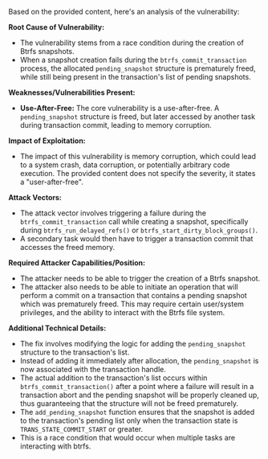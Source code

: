 Based on the provided content, here's an analysis of the vulnerability:

**Root Cause of Vulnerability:**
- The vulnerability stems from a race condition during the creation of Btrfs snapshots.
- When a snapshot creation fails during the `btrfs_commit_transaction` process, the allocated `pending_snapshot` structure is prematurely freed, while still being present in the transaction's list of pending snapshots.

**Weaknesses/Vulnerabilities Present:**
- **Use-After-Free:** The core vulnerability is a use-after-free. A `pending_snapshot` structure is freed, but later accessed by another task during transaction commit, leading to memory corruption.

**Impact of Exploitation:**
- The impact of this vulnerability is memory corruption, which could lead to a system crash, data corruption, or potentially arbitrary code execution. The provided content does not specify the severity, it states a "user-after-free".

**Attack Vectors:**
- The attack vector involves triggering a failure during the `btrfs_commit_transaction` call while creating a snapshot, specifically during `btrfs_run_delayed_refs()` or `btrfs_start_dirty_block_groups()`.
- A secondary task would then have to trigger a transaction commit that accesses the freed memory.

**Required Attacker Capabilities/Position:**
- The attacker needs to be able to trigger the creation of a Btrfs snapshot.
- The attacker also needs to be able to initiate an operation that will perform a commit on a transaction that contains a pending snapshot which was prematurely freed. This may require certain user/system privileges, and the ability to interact with the Btrfs file system.

**Additional Technical Details:**
- The fix involves modifying the logic for adding the `pending_snapshot` structure to the transaction's list.
- Instead of adding it immediately after allocation, the `pending_snapshot` is now associated with the transaction handle.
- The actual addition to the transaction's list occurs within `btrfs_commit_transaction()` after a point where a failure will result in a transaction abort and the pending snapshot will be properly cleaned up, thus guaranteeing that the structure will not be freed prematurely.
- The `add_pending_snapshot` function ensures that the snapshot is added to the transaction's pending list only when the transaction state is `TRANS_STATE_COMMIT_START` or greater.
- This is a race condition that would occur when multiple tasks are interacting with btrfs.